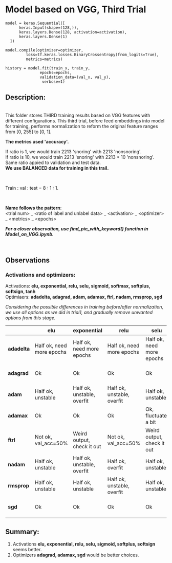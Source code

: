 # Model based on VGG, Third Trial

```python3
model = keras.Sequential([
      keras.Input(shape=(128,)),
      keras.layers.Dense(128, activation=activation),
      keras.layers.Dense(1)
  ])
  
model.compile(optimizer=optimizer,
         loss=tf.keras.losses.BinaryCrossentropy(from_logits=True),
         metrics=metrics)
         
history = model.fit(train_x, train_y,
               epochs=epochs,
               validation_data=(val_x, val_y),
                verbose=1)
```

## Description:  
<br>
This folder stores THIRD training results based on VGG features with different configurations.  
This third trial, before feed embeddings into model for training, performs normalization to reform the original feature ranges from [0, 255] to [0, 1].

**The metrics used 'accuracy'.**  

If ratio is 1, we would train 2213 'snoring' with 2213 'nonsnoring'.  
If ratio is 10, we would train 2213 'snoring' with 2213 * 10 'nonsnoring'.  
Same ratio appied to validation and test data.  
**We use BALANCED data for training in this trail.**  

<br> 

Train : val : test = 8 : 1 : 1.

<br>

__Name follows the pattern__:   
\<trial num\> _ \<ratio of label and unlabel data\> _ \<activation\> _ \<optimizer\> _ \<metrics\> _ \<epochs\>

_**For a closer observation, use find_pic_with_keyword() function in Model_on_VGG.ipynb.**_

<br>

## Observations

### Activations and optimizers:  

Activations: **elu, exponential, relu, selu, sigmoid, softmax, softplus, softsign, tanh**  
Optimiaers: **adadelta, adagrad, adam, adamax, ftrl, nadam, rmsprop, sgd**  

_Considering the possible differences in training before/after normalization, we use all options as we did in trial1, and gradually remove unwanted options from this stage._    

|              	| elu                       	| exponential                	| relu                       	| selu                       	| sigmoid                   	| softmax             	| softplus            	| softsign            	| tanh             	|
|--------------	|---------------------------	|----------------------------	|----------------------------	|----------------------------	|---------------------------	|---------------------	|---------------------	|---------------------	|------------------	|
| __adadelta__ 	| Half ok, need more epochs 	| Half ok, need more epochs  	| Half ok, need more epochs  	| Half ok, need more epochs  	| Not ok                    	| Not ok, val_acc=50% 	| Not ok              	| Not ok              	| Not ok           	|
| __adagrad__  	| Ok                        	| Ok                         	| Ok                         	| Ok                         	| Half ok, need more epochs 	| Not ok, val_acc=50% 	| Ok                  	| Ok                  	| Half ok, overfit 	|
| __adam__     	| Half ok, unstable         	| Half ok, unstable, overfit 	| Half ok, unstable, overfit 	| Half ok, unstable          	| Ok                        	| Ok                  	| Half ok, unstable   	| Half ok, unstable   	| Not ok           	|
| __adamax__   	| Ok                        	| Ok                         	| Ok                         	| Ok, fluctuate a bit        	| Ok                        	| Ok                  	| Ok                  	| Ok                  	| Half ok, overfit 	|
| __ftrl__     	| Not ok, val_acc=50%       	| Weird output, check it out 	| Not ok, val_acc=50%        	| Weird output, check it out 	| Not ok, val_acc=50%       	| Not ok, val_acc=50% 	| Not ok, val_acc=50% 	| Not ok, val_acc=50% 	| Half ok, overfit 	|
| __nadam__    	| Half ok, unstable         	| Half ok, unstable, overfit 	| Half ok, overfit           	| Half ok, unstable          	| Ok                        	| Ok                  	| Ok                  	| Half ok, unstable   	| Half ok, overfit 	|
| __rmsprop__  	| Half ok, unstable         	| Half ok, unstable          	| Half ok, unstable, overfit 	| Half ok, unstable!         	| Ok                        	| Ok                  	| Half ok, unstable!  	| Half ok, unstable!  	| Half ok, overfit 	|
| __sgd__      	| Ok                        	| Ok                         	| Ok                         	| Ok                         	| Ok, better if more epochs 	| Not ok, val_acc=50% 	| Ok                  	| Ok                  	| Half ok, overfit 	|


## Summary:
1. Activations **elu, exponential, relu, selu, sigmoid, softplus, softsign** seems better.
2. Optimizers **adagrad, adamax, sgd** would be better choices.




